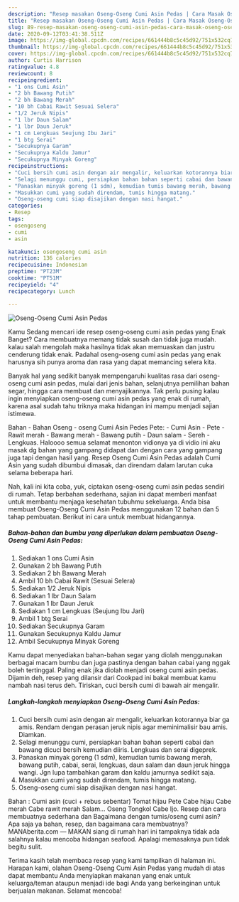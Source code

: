 ```yaml
---
description: "Resep masakan Oseng-Oseng Cumi Asin Pedas | Cara Masak Oseng-Oseng Cumi Asin Pedas Yang Lezat"
title: "Resep masakan Oseng-Oseng Cumi Asin Pedas | Cara Masak Oseng-Oseng Cumi Asin Pedas Yang Lezat"
slug: 89-resep-masakan-oseng-oseng-cumi-asin-pedas-cara-masak-oseng-oseng-cumi-asin-pedas-yang-lezat
date: 2020-09-12T03:41:38.511Z
image: https://img-global.cpcdn.com/recipes/661444b8c5c45d92/751x532cq70/oseng-oseng-cumi-asin-pedas-foto-resep-utama.jpg
thumbnail: https://img-global.cpcdn.com/recipes/661444b8c5c45d92/751x532cq70/oseng-oseng-cumi-asin-pedas-foto-resep-utama.jpg
cover: https://img-global.cpcdn.com/recipes/661444b8c5c45d92/751x532cq70/oseng-oseng-cumi-asin-pedas-foto-resep-utama.jpg
author: Curtis Harrison
ratingvalue: 4.8
reviewcount: 8
recipeingredient:
- "1 ons Cumi Asin"
- "2 bh Bawang Putih"
- "2 bh Bawang Merah"
- "10 bh Cabai Rawit Sesuai Selera"
- "1/2 Jeruk Nipis"
- "1 lbr Daun Salam"
- "1 lbr Daun Jeruk"
- "1 cm Lengkuas Seujung Ibu Jari"
- "1 btg Serai"
- "Secukupnya Garam"
- "Secukupnya Kaldu Jamur"
- "Secukupnya Minyak Goreng"
recipeinstructions:
- "Cuci bersih cumi asin dengan air mengalir, keluarkan kotorannya biar ga amis. Rendam dengan perasan jeruk nipis agar meminimalisir bau amis. Diamkan."
- "Selagi menunggu cumi, persiapkan bahan bahan seperti cabai dan bawang dicuci bersih kemudian diiris. Lengkuas dan serai digeprek."
- "Panaskan minyak goreng (1 sdm), kemudian tumis bawang merah, bawang putih, cabai, serai, lengkuas, daun salam dan daun jeruk hingga wangi. Jgn lupa tambahkan garam dan kaldu jamurnya sedikit saja."
- "Masukkan cumi yang sudah direndam, tumis hingga matang."
- "Oseng-oseng cumi siap disajikan dengan nasi hangat."
categories:
- Resep
tags:
- osengoseng
- cumi
- asin

katakunci: osengoseng cumi asin 
nutrition: 136 calories
recipecuisine: Indonesian
preptime: "PT23M"
cooktime: "PT51M"
recipeyield: "4"
recipecategory: Lunch

---
```



![Oseng-Oseng Cumi Asin Pedas](https://img-global.cpcdn.com/recipes/661444b8c5c45d92/751x532cq70/oseng-oseng-cumi-asin-pedas-foto-resep-utama.jpg)

Kamu Sedang mencari ide resep oseng-oseng cumi asin pedas yang Enak Banget? Cara membuatnya memang tidak susah dan tidak juga mudah. kalau salah mengolah maka hasilnya tidak akan memuaskan dan justru cenderung tidak enak. Padahal oseng-oseng cumi asin pedas yang enak harusnya sih punya aroma dan rasa yang dapat memancing selera kita.

Banyak hal yang sedikit banyak mempengaruhi kualitas rasa dari oseng-oseng cumi asin pedas, mulai dari jenis bahan, selanjutnya pemilihan bahan segar, hingga cara membuat dan menyajikannya. Tak perlu pusing kalau ingin menyiapkan oseng-oseng cumi asin pedas yang enak di rumah, karena asal sudah tahu triknya maka hidangan ini mampu menjadi sajian istimewa.

Bahan - Bahan Oseng - oseng Cumi Asin Pedes Pete: - Cumi Asin - Pete - Rawit merah - Bawang merah - Bawang putih - Daun salam - Sereh - Lengkuas. Haloooo semua selamat menonton vidionya ya di vidio ini aku masak dg bahan yang gampang didapat dan dengan cara yang gampang juga tapi dengan hasil yang. Resep Oseng Cumi Asin Pedas adalah Cumi Asin yang sudah dibumbui dimasak, dan direndam dalam larutan cuka selama beberapa hari.


Nah, kali ini kita coba, yuk, ciptakan oseng-oseng cumi asin pedas sendiri di rumah. Tetap berbahan sederhana, sajian ini dapat memberi manfaat untuk membantu menjaga kesehatan tubuhmu sekeluarga. Anda bisa membuat Oseng-Oseng Cumi Asin Pedas menggunakan 12 bahan dan 5 tahap pembuatan. Berikut ini cara untuk membuat hidangannya.

<!--inarticleads1-->

##### Bahan-bahan dan bumbu yang diperlukan dalam pembuatan Oseng-Oseng Cumi Asin Pedas:

1. Sediakan 1 ons Cumi Asin
1. Gunakan 2 bh Bawang Putih
1. Sediakan 2 bh Bawang Merah
1. Ambil 10 bh Cabai Rawit (Sesuai Selera)
1. Sediakan 1/2 Jeruk Nipis
1. Sediakan 1 lbr Daun Salam
1. Gunakan 1 lbr Daun Jeruk
1. Sediakan 1 cm Lengkuas (Seujung Ibu Jari)
1. Ambil 1 btg Serai
1. Sediakan Secukupnya Garam
1. Gunakan Secukupnya Kaldu Jamur
1. Ambil Secukupnya Minyak Goreng


Kamu dapat menyediakan bahan-bahan segar yang diolah menggunakan berbagai macam bumbu dan juga pastinya dengan bahan cabai yang nggak boleh tertinggal. Paling enak jika diolah menjadi oseng cumi asin pedas. Dijamin deh, resep yang dilansir dari Cookpad ini bakal membuat kamu nambah nasi terus deh. Tiriskan, cuci bersih cumi di bawah air mengalir. 

<!--inarticleads2-->

##### Langkah-langkah menyiapkan Oseng-Oseng Cumi Asin Pedas:

1. Cuci bersih cumi asin dengan air mengalir, keluarkan kotorannya biar ga amis. Rendam dengan perasan jeruk nipis agar meminimalisir bau amis. Diamkan.
1. Selagi menunggu cumi, persiapkan bahan bahan seperti cabai dan bawang dicuci bersih kemudian diiris. Lengkuas dan serai digeprek.
1. Panaskan minyak goreng (1 sdm), kemudian tumis bawang merah, bawang putih, cabai, serai, lengkuas, daun salam dan daun jeruk hingga wangi. Jgn lupa tambahkan garam dan kaldu jamurnya sedikit saja.
1. Masukkan cumi yang sudah direndam, tumis hingga matang.
1. Oseng-oseng cumi siap disajikan dengan nasi hangat.


Bahan : Cumi asin (cuci + rebus sebentar) Tomat hijau Pete Cabe hijau Cabe merah Cabe rawit merah Salam… Oseng Tongkol Cabe Ijo. Resep dan cara membuatnya sederhana dan Bagaimana dengan tumis/oseng cumi asin? Apa saja ya bahan, resep, dan bagaimana cara membuatnya? MANAberita.com — MAKAN siang di rumah hari ini tampaknya tidak ada salahnya kalau mencoba hidangan seafood. Apalagi memasaknya pun tidak begitu sulit. 

Terima kasih telah membaca resep yang kami tampilkan di halaman ini. Harapan kami, olahan Oseng-Oseng Cumi Asin Pedas yang mudah di atas dapat membantu Anda menyiapkan makanan yang enak untuk keluarga/teman ataupun menjadi ide bagi Anda yang berkeinginan untuk berjualan makanan. Selamat mencoba!
